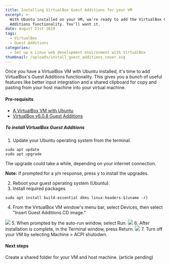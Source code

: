 ```yaml
---
title: Installing VirtualBox Guest Additions for your VM
excerpt: >-
  With Ubuntu installed on your VM, we're ready to add the VirtualBox Guest
  Additions functionality. You'll want it.
date: August 21st 2019
tags:
  - VirtualBox
  - Guest Additions
categories:
  - Set up a Linux web development environment with VirtualBox
thumbnail: /uploads/install_guest_additions_cover.svg
---
```

Once you have a VirtualBox VM with Ubuntu installed, it's time to add VirtualBox's Guest Additions functionality. This gives you a bunch of useful features like better input integration and a shared clipboard for copy and pasting from your host machine into your virtual machine.

#### Pre-requisits
+ [A VirtualBox VM with Ubuntu](https://the-canney-valley.kyleblankrollins.com/posts/installing-ubuntu-on-your-virtualbox-vm)
+ [VirtualBox v6.0.8 Guest Additions](http://download.virtualbox.org/virtualbox/6.0.8/)

##### To install VirtualBox Guest Additions
1. Update your Ubuntu operating system from the terminal.

  ```
  sudo apt update
  sudo apt upgrade
  ```

  The upgrade could take a while, depending on your internet connection.
  <div class="note"><p><strong>Note:</strong> If prompted for a y/n response, press y to install the upgrades.</p></div>

2. Reboot your guest operating system (Ubuntu).
3. Install required packages.

  ```
  sudo apt install build-essential dkms linux-headers-$(uname -r)
  ```

4. From the VirtualBox VM window's menu bar, select Devices, then select "Insert Guest Additions CD image."
<img class="procedure-image" src="/uploads/mount_guest_additions.png" />
5. When prompted by the auto-run window, select Run.
<img class="procedure-image" src="/uploads/run_guest_additions.png" />
6. After installation is complete, in the Terminal window, press Return.
<img class="procedure-image" src="/uploads/finish_guest_additions.png" />
7. Turn off your VM by selecting Machine > ACPI shutodwn.

#### Next steps
Create a shared folder for your VM and host machine. (article pending)
